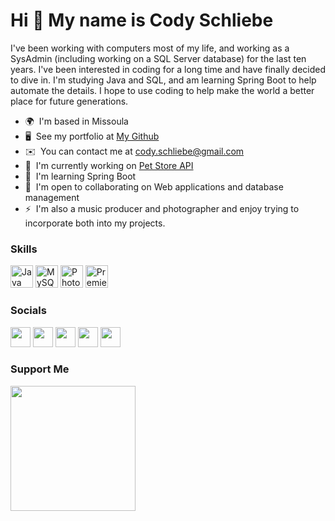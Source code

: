 Hi 👋 My name is Cody Schliebe
==============================

I've been working with computers most of my life, and working as a SysAdmin (including working on a SQL Server database) for the last ten years. I've been interested in coding for a long time and have finally decided to dive in. I'm studying Java and SQL, and am learning Spring Boot to help automate the details. I hope to use coding to help make the world a better place for future generations.

* 🌍  I'm based in Missoula
* 🖥️  See my portfolio at [My Github](http://github.com/codyschliebe/)
* ✉️  You can contact me at [cody.schliebe@gmail.com](mailto:cody.schliebe@gmail.com)
* 🚀  I'm currently working on [Pet Store API](http://github.com/codyschliebe/petstore/)
* 🧠  I'm learning Spring Boot
* 🤝  I'm open to collaborating on Web applications and database management
* ⚡  I'm also a music producer and photographer and enjoy trying to incorporate both into my projects.

### Skills


<p align="left">
<a href="https://www.oracle.com/java/" target="_blank" rel="noreferrer"><img src="https://raw.githubusercontent.com/danielcranney/readme-generator/main/public/icons/skills/java-colored.svg" width="36" height="36" alt="Java" /></a>
<a href="https://www.mysql.com/" target="_blank" rel="noreferrer"><img src="https://raw.githubusercontent.com/danielcranney/readme-generator/main/public/icons/skills/mysql-colored.svg" width="36" height="36" alt="MySQL" /></a>
<a href="https://www.adobe.com/uk/products/photoshop.html" target="_blank" rel="noreferrer"><img src="https://raw.githubusercontent.com/danielcranney/readme-generator/main/public/icons/skills/photoshop-colored.svg" width="36" height="36" alt="Photoshop" /></a>
<a href="https://www.adobe.com/uk/products/premiere.html" target="_blank" rel="noreferrer"><img src="https://raw.githubusercontent.com/danielcranney/readme-generator/main/public/icons/skills/premierepro-colored.svg" width="36" height="36" alt="Premiere Pro" /></a>
</p>


### Socials

<p align="left"> <a href="https://discord.com/users/Codysseus" target="_blank" rel="noreferrer"><img src="https://raw.githubusercontent.com/danielcranney/readme-generator/main/public/icons/socials/discord.svg" width="32" height="32" /></a> <a href="https://www.facebook.com/schliebe" target="_blank" rel="noreferrer"><img src="https://raw.githubusercontent.com/danielcranney/readme-generator/main/public/icons/socials/facebook.svg" width="32" height="32" /></a> <a href="https://www.github.com/codyschliebe" target="_blank" rel="noreferrer"><img src="https://raw.githubusercontent.com/danielcranney/readme-generator/main/public/icons/socials/github.svg" width="32" height="32" /></a> <a href="https://www.linkedin.com/in/cody-schliebe" target="_blank" rel="noreferrer"><img src="https://raw.githubusercontent.com/danielcranney/readme-generator/main/public/icons/socials/linkedin.svg" width="32" height="32" /></a> <a href="https://www.twitch.tv/codonnis" target="_blank" rel="noreferrer"><img src="https://raw.githubusercontent.com/danielcranney/readme-generator/main/public/icons/socials/twitch.svg" width="32" height="32" /></a></p>

### Support Me

<a href="https://www.buymeacoffee.com/codyschliebe"><img src="https://cdn.buymeacoffee.com/buttons/v2/default-yellow.png" width="200" /></a>
